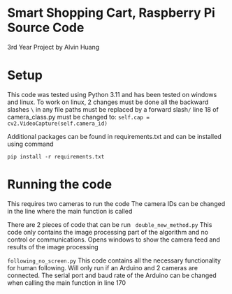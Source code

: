 # Smart Shopping Cart, Raspberry Pi Source Code
3rd Year Project by Alvin Huang

# Setup
This code was tested using Python 3.11 and has been tested on windows and linux.
To work on linux, 2 changes must be done
all the backward slashes ```\``` in any file paths must be replaced by a forward slash```/```
line 18 of camera_class.py must be changed to:   ```self.cap = cv2.VideoCapture(self.camera_id)```

Additional packages can be found in requirements.txt and can be installed using command
```
pip install -r requirements.txt
```

# Running the code
This requires two cameras to run the code
The camera IDs can be changed in the line where the main function is called

There are 2 pieces of code that can be run
``` double_new_method.py```
This code only contains the image processing part of the algorithm and no control or communications.
Opens windows to show the camera feed and results of the image processing

```following_no_screen.py```
This code contains all the necessary functionality for human following. Will only run if an Arduino and 2 cameras are connected.
The serial port and baud rate of the Arduino can be changed when calling the main function in line 170
